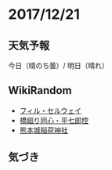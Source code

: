 # 2017/12/21

## 天気予報

今日（晴のち曇）/ 明日（晴れ）

## WikiRandom

* [フィル・セルウェイ](https://ja.wikipedia.org/wiki/%E3%83%95%E3%82%A3%E3%83%AB%E3%83%BB%E3%82%BB%E3%83%AB%E3%82%A6%E3%82%A7%E3%82%A4)
* [橋廻り同心・平七郎控](https://ja.wikipedia.org/wiki/%E6%A9%8B%E5%BB%BB%E3%82%8A%E5%90%8C%E5%BF%83%E3%83%BB%E5%B9%B3%E4%B8%83%E9%83%8E%E6%8E%A7)
* [熊本城稲荷神社](https://ja.wikipedia.org/wiki/%E7%86%8A%E6%9C%AC%E5%9F%8E%E7%A8%B2%E8%8D%B7%E7%A5%9E%E7%A4%BE)

## 気づき

